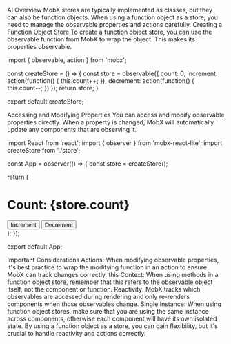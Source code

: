 AI Overview
MobX stores are typically implemented as classes, but they can also be function objects. When using a function object as a store, you need to manage the observable properties and actions carefully.
Creating a Function Object Store
To create a function object store, you can use the observable function from MobX to wrap the object. This makes its properties observable.

import { observable, action } from 'mobx';

const createStore = () => {
  const store = observable({
    count: 0,
    increment: action(function() {
      this.count++;
    }),
    decrement: action(function() {
      this.count--;
    })
  });
  return store;
}

export default createStore;

Accessing and Modifying Properties
You can access and modify observable properties directly. When a property is changed, MobX will automatically update any components that are observing it.

import React from 'react';
import { observer } from 'mobx-react-lite';
import createStore from './store';

const App = observer(() => {
const store = createStore();

return (
<div>
<h1>Count: {store.count}</h1>
<button onClick={store.increment}>Increment</button>
<button onClick={store.decrement}>Decrement</button>
</div>
);
});

export default App;

Important Considerations
Actions:
When modifying observable properties, it's best practice to wrap the modifying function in an action to ensure MobX can track changes correctly.
this Context:
When using methods in a function object store, remember that this refers to the observable object itself, not the component or function.
Reactivity:
MobX tracks which observables are accessed during rendering and only re-renders components when those observables change.
Single Instance:
When using function object stores, make sure that you are using the same instance across components, otherwise each component will have its own isolated state.
By using a function object as a store, you can gain flexibility, but it's crucial to handle reactivity and actions correctly.

